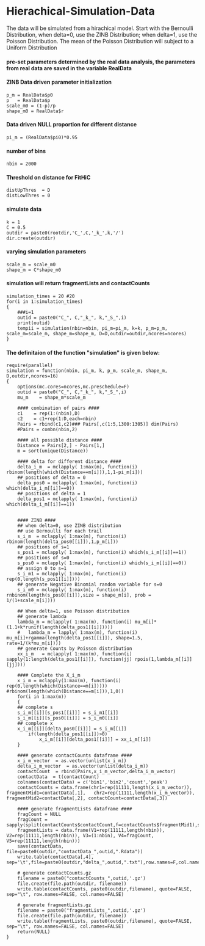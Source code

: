 # Hierachical-Simulation-Data
The data will be simulated from a hirachical model. Start with the Bernoulli Distribution, when delta=0, use the ZINB Distribution; when delta=1, use the Poisson Distribution. The mean of the Poisson Distribution will subject to a Uniform Distribution

#### pre-set parameters determined by the real data analysis, the parameters from real data are saved in the variable RealData
#### ZINB Data driven parameter initialization
	p_m = RealData$p0
	p   = RealData$p
	scale_m0 = (1-p)/p
	shape_m0 = RealData$r
	
#### Data driven NULL proportion for different distance	
	pi_m = (RealData$pi0)*0.95	
	
#### number of bins
	nbin = 2000
	
#### Threshold on distance for FitHiC
	distUpThres  = D
	distLowThres = 0
	
#### simulate data
	k = 1
	C = 0.5
	outdir = paste0(rootdir,'C_',C,'_k_',k,'/')
	dir.create(outdir)
	
#### varying simulation parameters
	scale_m = scale_m0
	shape_m = C*shape_m0
	
#### simulation will return fragmentLists and contactCounts ####	

	simulation_times = 20 #20
	for(i in 1:simulation_times)
	{
		###i=1
		outid = paste0("C_", C,"_k_", k,"_S_",i)
		print(outid)
		tempii = simulation(nbin=nbin, pi_m=pi_m, k=k, p_m=p_m, scale_m=scale_m, shape_m=shape_m, D=D,outdir=outdir,ncores=ncores)
	}		


#### The definitaion of the function "simulation" is given below:
	require(parallel)
	simulation = function(nbin, pi_m, k, p_m, scale_m, shape_m, D,outdir,ncores=16)
	{    
	    options(mc.cores=ncores,mc.preschedule=F)
	    outid = paste0("C_", C,"_k_", k,"_S_",i)
	    mu_m    = shape_m*scale_m		

	    #### combination of pairs ####
	    c1 	  = rep(1:(nbin),D)
	    c2    = c1+rep(1:D,each=nbin)
	    Pairs = rbind(c1,c2)### Pairs[,c(1:5,1300:1305)] dim(Pairs)
	    #Pairs = combn(nbin,2)  

	    #### all possible distance ####
	    Distance = Pairs[2,] - Pairs[1,]
	    m = sort(unique(Distance))

	    #### delta for different distance ####
	    delta_i_m  = mclapply( 1:max(m), function(i) rbinom(length(which(Distance==m[i])),1,1-pi_m[i]))
	    ## positions of delta = 0
	    delta_pos0 = mclapply( 1:max(m), function(i) which(delta_i_m[[i]]==0))
	    ## positions of delta = 1
	    delta_pos1 = mclapply( 1:max(m), function(i) which(delta_i_m[[i]]==1))


	    #### ZINB ####
	    ## when delta=0, use ZINB distribution
	    ## use Bernoulli for each trail
	    s_i_m  = mclapply( 1:max(m), function(i) rbinom(length(delta_pos0[[i]]),1,p_m[i]))
	    ## positions of s=1
	    s_pos1 = mclapply( 1:max(m), function(i) which(s_i_m[[i]]==1))
	    ## positions of s=0
	    s_pos0 = mclapply( 1:max(m), function(i) which(s_i_m[[i]]==0))
	    ## assign 0 to s=1
	    s_i_m1 = mclapply( 1:max(m), function(i) rep(0,length(s_pos1[[i]])))
	    ## generate Negative Binomial random variable for s=0
	    s_i_m0 = mclapply( 1:max(m), function(i) rnbinom(length(s_pos0[[i]]),size = shape_m[i], prob = 1/(1+scale_m[i])))

	    ## When delta=1, use Poisson distribution
	    ## generate lambda
		lambda_m = mclapply( 1:max(m), function(i) mu_m[i]*(1.1+k*runif(length(delta_pos1[[i]]))))
	    #	lambda_m = lapply( 1:max(m), function(i) mu_m[i]+rgamma(length(delta_pos1[[i]]), shape=1.5, rate=1/(k*mu_m[i])))   
	    ## generate Counts by Poisson distribution
	    xx_i_m   = mclapply( 1:max(m), function(i) sapply(1:length(delta_pos1[[i]]), function(jj) rpois(1,lambda_m[[i]][jj])))

	    #### Complete the X_i_m
	    x_i_m = mclapply(1:max(m), function(i) rep(0,length(which(Distance==m[i])))) #rbinom(length(which(Distance==m[i])),1,0))
	    for(i in 1:max(m))
	    {
		## complete s
		s_i_m[[i]][s_pos1[[i]]] = s_i_m1[[i]]
		s_i_m[[i]][s_pos0[[i]]] = s_i_m0[[i]]        
		## complete x
		x_i_m[[i]][delta_pos0[[i]]] = s_i_m[[i]]
			if(length(delta_pos1[[i]])>0)
				x_i_m[[i]][delta_pos1[[i]]] = xx_i_m[[i]]     
	    }

	    #### generate contactCounts dataframe ####
	    x_i_m_vector  = as.vector(unlist(x_i_m))
	    delta_i_m_vector  = as.vector(unlist(delta_i_m))
	    contactCount  = rbind(Pairs,x_i_m_vector,delta_i_m_vector)
	    contactData  = t(contactCount)
	    colnames(contactData) = c('bin1','bin2','count','peak')
	    contactCounts = data.frame(chr1=rep(11111,length(x_i_m_vector)), fragmentMid1=contactData[,1],   chr2=rep(11111,length(x_i_m_vector)), fragmentMid2=contactData[,2], contactCount=contactData[,3])        

		#### generate fragmentLists dataframe ####
	    fragCount = NULL
	    fragCount = sapply(split(contactCounts$contactCount,f=contactCounts$fragmentMid1),sum)#rowSums(x_i_m_matrix)
	    fragmentLists = data.frame(V1=rep(11111,length(nbin)), V2=rep(11111,length(nbin)), V3=(1:nbin), V4=fragCount, V5=rep(11111,length(nbin)))
	    save(contactData, file=paste0(outdir,"contactData_",outid,".Rdata"))
	    write.table(contactData[,4], sep='\t',file=paste0(outdir,"delta_",outid,".txt"),row.names=F,col.names=F,quote=F)

		# generate contactCounts.gz
	    filename = paste0("contactCounts_",outid,'.gz')
	    file.create(file.path(outdir, filename))			
	    write.table(contactCounts, paste0(outdir,filename), quote=FALSE, sep="\t", row.names=FALSE, col.names=FALSE)

		# generate fragmentLists.gz
	    filename = paste0("fragmentLists_",outid,'.gz')
	    file.create(file.path(outdir, filename))
	    write.table(fragmentLists, paste0(outdir,filename), quote=FALSE, sep="\t", row.names=FALSE, col.names=FALSE)
	    return(NULL)			
	}    

